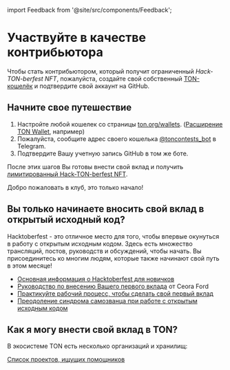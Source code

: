 import Feedback from '@site/src/components/Feedback';

# Участвуйте в качестве контрибьютора

Чтобы стать контрибьютором, который получит ограниченный *Hack-TON-berfest NFT*, пожалуйста, создайте свой собственный [TON-кошелёк](https://ton.org/wallets) и подтвердите свой аккаунт на GitHub.

## Начните свое путешествие

1. Настройте любой кошелек со страницы [ton.org/wallets](https://ton.org/wallets). ([Расширение TON Wallet](https://chrome.google.com/webstore/detail/ton-wallet/nphplpgoakhhjchkkhmiggakijnkhfnd), например)
2. Пожалуйста, сообщите адрес своего кошелька [@toncontests_bot](https://t.me/toncontests_bot) в Telegram.
3. Подтвердите Вашу учетную запись GitHub в том же боте.

После этих шагов Вы готовы внести свой вклад и получить [лимитированный Hack-TON-berfest NFT](/v3/documentation/archive/hacktoberfest-2022#what-are-the-rewards).

Добро пожаловать в клуб, это только начало!

## Вы только начинаете вносить свой вклад в открытый исходный код?

Hacktoberfest - это отличное место для того, чтобы впервые окунуться в работу с открытым исходным кодом. Здесь есть множество трансляций, постов, руководств и обсуждений, чтобы начать. Вы присоединитесь ко многим людям, которые также начинают свой путь в этом месяце!

- [Основная информация о Hacktoberfest для новичков](https://hacktoberfest.com/participation/#beginner-resources)
- [Руководство по внесению Вашего первого вклада](https://dev.to/codesandboxio/how-to-make-your-first-open-source-contribution-2oim) от Ceora Ford
- [Практикуйте рабочий процесс, чтобы сделать свой первый вклад](https://github.com/firstcontributions/first-contributions)
- [Преодоление синдрома самозванца при работе с открытым исходным кодом](https://blackgirlbytes.dev/conquering-the-fear-of-contributing-to-open-source)

## Как я могу внести свой вклад в TON?

В экосистеме TON есть несколько организаций и хранилищ:

<span className="DocsMarkdown--button-group-content">
  <a href="/hacktonberfest"
     className="Button Button-is-docs-primary">
    Список проектов, ищущих помощников
  </a>
</span>

<Feedback />

